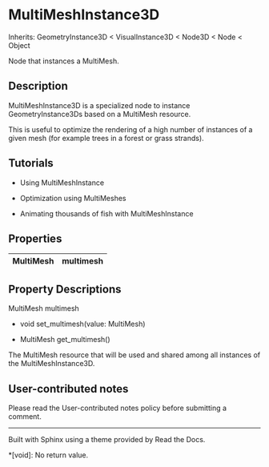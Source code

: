# MultiMeshInstance3D

Inherits: GeometryInstance3D < VisualInstance3D < Node3D < Node < Object

Node that instances a MultiMesh.

## Description

MultiMeshInstance3D is a specialized node to instance GeometryInstance3Ds
based on a MultiMesh resource.

This is useful to optimize the rendering of a high number of instances of a
given mesh (for example trees in a forest or grass strands).

## Tutorials

  * Using MultiMeshInstance

  * Optimization using MultiMeshes

  * Animating thousands of fish with MultiMeshInstance

## Properties

MultiMesh | multimesh  
---|---  
  
## Property Descriptions

MultiMesh multimesh

  * void set_multimesh(value: MultiMesh)

  * MultiMesh get_multimesh()

The MultiMesh resource that will be used and shared among all instances of the
MultiMeshInstance3D.

## User-contributed notes

Please read the User-contributed notes policy before submitting a comment.

* * *

Built with Sphinx using a theme provided by Read the Docs.

  *[void]: No return value.

